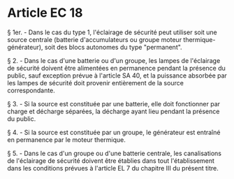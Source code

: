 # Article EC 18

§ 1er. - Dans le cas du type 1, l'éclairage de sécurité peut utiliser soit une source centrale (batterie d'accumulateurs ou groupe moteur thermique-générateur), soit des blocs autonomes du type "permanent".

§ 2. - Dans le cas d'une batterie ou d'un groupe, les lampes de l'éclairage de sécurité doivent être alimentées en permanence pendant la présence du public, sauf exception prévue à l'article SA 40, et la puissance absorbée par les lampes de sécurité doit provenir entièrement de la source correspondante.

§ 3. - Si la source est constituée par une batterie, elle doit fonctionner par charge et décharge séparées, la décharge ayant lieu pendant la présence du public.

§ 4. - Si la source est constituée par un groupe, le générateur est entraîné en permanence par le moteur thermique.

§ 5. - Dans le cas d'un groupe ou d'une batterie centrale, les canalisations de l'éclairage de sécurité doivent être établies dans tout l'établissement dans les conditions prévues à l'article EL 7 du chapitre III du présent titre.
